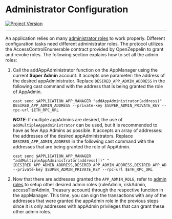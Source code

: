 # Administrator Configuration
[![Project Version][version-image]][version-url]

---

An application relies on many [administrator roles][admin-roles] to work properly. Different configuration tasks need different administrator roles. The protocol utilizes the AccessControlEnumerable contract provided by OpenZeppelin to grant and revoke roles. The following section explains how to set all the admin roles:

1. Call the addAppAdministrator function on the AppManager using the current **Super Admin** account. It accepts one parameter: the address of the desired appAdministrator. Replace `DESIRED_APP_ADMIN_ADDRESS` in the following cast command with the address that is being granted the role of AppAdmin.

      ````
      cast send $APPLICATION_APP_MANAGER "addAppAdministrator(address)" DESIRED_APP_ADMIN_ADDRESS --private-key $SUPER_ADMIN_PRIVATE_KEY --rpc-url $ETH_RPC_URL
      ````

      **_NOTE_**: If multiple appAdmins are desired, the use of `addMultipleAppAdministrator` can be used, but it is recommended to have as few App Admins as possible. It accepts an array of addresses: the addresses of the desired appAdministrators. Replace `DESIRED_APP_ADMIN_ADDRESS` in the following cast command with the addresses that are being granted the role of AppAdmin.

      ````
      cast send $APPLICATION_APP_MANAGER "addMultipleAppAdministrator(address[])" "[DESIRED_APP_ADMIN_ADDRESS,DESIRED_APP_ADMIN_ADDRESS,DESIRED_APP_ADMIN_ADDRESS]" --private-key $SUPER_ADMIN_PRIVATE_KEY --rpc-url $ETH_RPC_URL
      ````

2. Now that there are addresses granted the `APP_ADMIN_ROLE`, refer to [admin roles][admin-roles] to setup other desired admin roles (ruleAdmin, riskAdmin, accessTierAdmin, Treasury account) through the respective function in the appManager. This time, you can sign the transactions with any of the addresses that were granted the appAdmin role in the previous steps since it is only addresses with appAdmin privileges that can grant these other admin roles.


<!-- These are the header links -->
[version-image]: https://img.shields.io/badge/Version-2.1.0-brightgreen?style=for-the-badge&logo=appveyor
[version-url]: https://github.com/thrackle-io/forte-rules-engine

<!-- These are the body links -->
[admin-roles]: ./ADMIN-ROLES.md 